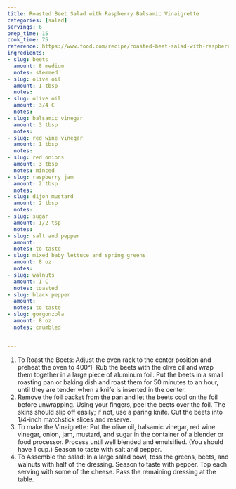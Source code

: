```yaml
---
title: Roasted Beet Salad with Raspberry Balsamic Vinaigrette
categories: [salad]
servings: 6 
prep_time: 15
cook_time: 75
reference: https://www.food.com/recipe/roasted-beet-salad-with-raspberry-balsamic-vinaigrette-208005 
ingredients:
- slug: beets
  amount: 8 medium
  notes: stemmed
- slug: olive oil
  amount: 1 tbsp
  notes:
- slug: olive oil
  amount: 3/4 C
  notes:
- slug: balsamic vinegar
  amount: 3 tbsp
  notes:
- slug: red wine vinegar
  amount: 1 tbsp
  notes:
- slug: red onions
  amount: 3 tbsp
  notes: minced
- slug: raspberry jam
  amount: 2 tbsp
  notes:
- slug: dijon mustard
  amount: 2 tbsp
  notes:
- slug: sugar
  amount: 1/2 tsp
  notes:
- slug: salt and pepper
  amount:
  notes: to taste
- slug: mixed baby lettuce and spring greens
  amount: 8 oz
  notes:
- slug: walnuts
  amount: 1 C
  notes: toasted
- slug: black pepper
  amount:
  notes: to taste
- slug: gorgonzola
  amount: 8 oz
  notes: crumbled


---
```


1. To Roast the Beets: Adjust the oven rack to the center position and preheat the oven to 400°F Rub the beets with the olive oil and wrap them together in a large piece of aluminum foil. Put the beets in a small roasting pan or baking dish and roast them for 50 minutes to an hour, until they are tender when a knife is inserted in the center.
2. Remove the foil packet from the pan and let the beets cool on the foil before unwrapping. Using your fingers, peel the beets over the foil. The skins should slip off easily; if not, use a paring knife. Cut the beets into 1/4-inch matchstick slices and reserve.
3. To make the Vinaigrette: Put the olive oil, balsamic vinegar, red wine vinegar, onion, jam, mustard, and sugar in the container of a blender or food processor. Process until well blended and emulsified. (You should have 1 cup.) Season to taste with salt and pepper.
4. To Assemble the salad: In a large salad bowl, toss the greens, beets, and walnuts with half of the dressing. Season to taste with pepper. Top each serving with some of the cheese. Pass the remaining dressing at the table.
